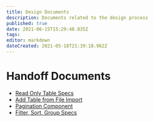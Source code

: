 ```yaml
---
title: Design Documents
description: Documents related to the design process
published: true
date: 2021-06-15T15:29:48.035Z
tags: 
editor: markdown
dateCreated: 2021-05-18T21:39:18.962Z
---
```


# Handoff Documents

- [Read Only Table Specs](/design/process/documents/read-only-table-specs)
- [Add Table from File Import](/design/process/documents/table-import-specs)
- [Pagination Component](/design/process/documents/pagination-specs)
- [Filter, Sort, Group Specs](/design/process/documents/filter-sort-group-specs)